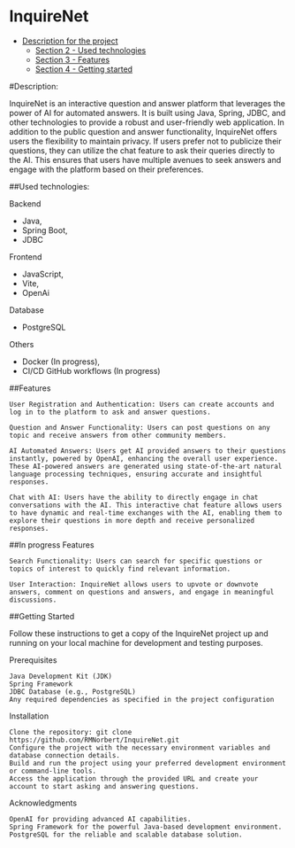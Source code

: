 # InquireNet

- [Description for the project](#Description)
    - [Section 2 - Used technologies](#section-2---Used-technologies)
    - [Section 3 - Features](#section-3---Features)
    - [Section 4 - Getting started](#section-3---Getting-Started)

#Description:

InquireNet is an interactive question and answer platform that leverages the power of AI for automated answers. It is built using Java, Spring, JDBC, and other technologies to provide a robust and user-friendly web application. In addition to the public question and answer functionality, InquireNet offers users the flexibility to maintain privacy. If users prefer not to publicize their questions, they can utilize the chat feature to ask their queries directly to the AI. This ensures that users have multiple avenues to seek answers and engage with the platform based on their preferences.

##Used technologies:

 Backend
  - Java,
  - Spring Boot,
  - JDBC
  
 Frontend
  - JavaScript,
  - Vite,
  - OpenAi
  
 Database
  - PostgreSQL
  
  Others
  - Docker (In progress),
  - CI/CD GitHub workflows (In progress)

##Features

    User Registration and Authentication: Users can create accounts and log in to the platform to ask and answer questions.

    Question and Answer Functionality: Users can post questions on any topic and receive answers from other community members.

    AI Automated Answers: Users get AI provided answers to their questions instantly, powered by OpenAI, enhancing the overall user experience. These AI-powered answers are generated using state-of-the-art natural language processing techniques, ensuring accurate and insightful responses. 

    Chat with AI: Users have the ability to directly engage in chat conversations with the AI. This interactive chat feature allows users to have dynamic and real-time exchanges with the AI, enabling them to explore their questions in more depth and receive personalized responses.

##In progress Features

    Search Functionality: Users can search for specific questions or topics of interest to quickly find relevant information.

    User Interaction: InquireNet allows users to upvote or downvote answers, comment on questions and answers, and engage in meaningful discussions.

##Getting Started

Follow these instructions to get a copy of the InquireNet project up and running on your local machine for development and testing purposes.

Prerequisites

    Java Development Kit (JDK)
    Spring Framework
    JDBC Database (e.g., PostgreSQL)
    Any required dependencies as specified in the project configuration

Installation

    Clone the repository: git clone https://github.com/RMNorbert/InquireNet.git
    Configure the project with the necessary environment variables and database connection details.
    Build and run the project using your preferred development environment or command-line tools.
    Access the application through the provided URL and create your account to start asking and answering questions.

Acknowledgments

    OpenAI for providing advanced AI capabilities.
    Spring Framework for the powerful Java-based development environment.
    PostgreSQL for the reliable and scalable database solution.
